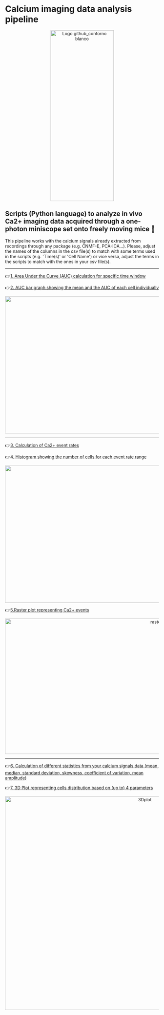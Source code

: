 # Calcium imaging data analysis pipeline
<p align="center">
  <img width="207" height="560" alt="Logo github_contorno blanco" src="https://github.com/user-attachments/assets/3db553d2-70ce-4293-9615-1e3fbb88950c" />
</p>

Scripts (Python language) to analyze in vivo Ca2+ imaging data acquired through a one-photon miniscope set onto freely moving mice 🐁
-----------------------------
This pipeline works with the calcium signals already extracted from recordings through any package (e.g. CNMF-E, PCA-ICA...). Please, adjust the names of the columns in the csv file(s) to match with some terms used in the scripts (e.g. 'Time(s)' or 'Cell Name') or vice versa, adjust the terms in the scripts to match with the ones in your csv file(s).

-----------------------------

👉[1. Area Under the Curve (AUC) calculation for specific time window](https://github.com/SandraSSB/Ca2_Imaging_Data_Analysis/blob/main/Scripts/Area%20Under%20the%20Curve/AUC%20calculation)

👉[2. AUC bar graph showing the mean and the AUC of each cell individually](https://github.com/SandraSSB/Ca2_Imaging_Data_Analysis/blob/main/Scripts/Area%20Under%20the%20Curve/AUC%20calculation)
<p align="center">
  <img width="1778" height="450" alt="AUC" src="https://github.com/user-attachments/assets/bf3ad8f4-b1f3-400c-a3a8-0bb2f20b8c2c" />
</p>


-----------------------------

👉[3. Calculation of Ca2+ event rates](https://github.com/SandraSSB/Ca2_Imaging_Data_Analysis/blob/main/Scripts/Calcium%20events/Event%20rates)

👉[4. Histogram showing the number of cells for each event rate range](https://github.com/SandraSSB/Ca2_Imaging_Data_Analysis/blob/main/Scripts/Calcium%20events/Histogram%20Ca2%2B%20event%20rates)
<p align="center">
  <img width="1394" height="450" alt="histogram" src="https://github.com/user-attachments/assets/82fcf967-ddbc-47ec-a6ff-051f687aaed7" />
</p>

👉[5.Raster plot representing Ca2+ events](https://github.com/SandraSSB/Ca2_Imaging_Data_Analysis/blob/main/Scripts/Calcium%20events/Raster%20plot%20Ca2%2B%20events)
<p align="center">
  <img width="1000" height="444" alt="rasterplot" src="https://github.com/user-attachments/assets/6b7314d8-eeaf-4df5-8728-afca7d80cd79" />
</p>

-----------------------------
👉[6. Calculation of different statistics from your calcium signals data (mean, median, standard deviation, skewness, coefficient of variation, mean amplitude)](https://github.com/SandraSSB/Ca2_Imaging_Data_Analysis/blob/main/Scripts/Statistics%20and%203D%20plot/Statistics)

👉[7. 3D Plot representing cells distribution based on (up to) 4 parameters](https://github.com/SandraSSB/Ca2_Imaging_Data_Analysis/blob/main/Scripts/Statistics%20and%203D%20plot/3D%20Plot)
<p align="center">
  <img width="900" height="700" alt="3Dplot" src="https://github.com/user-attachments/assets/e1e4a57c-1dda-4869-b704-6458fe7c1549" />  
</p>
